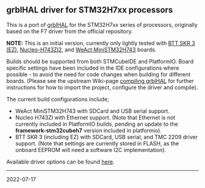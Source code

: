 ## grblHAL driver for STM32H7xx processors

This is a port of [grblHAL](https://www.github.com/grblhAL) for the STM32H7xx series of processors, originally based on the F7 driver from the official repository.

__NOTE:__ This is an initial version, currently only lightly tested with [BTT SKR 3 (EZ)](https://www.biqu.equipment/products/bigtreetech-btt-skr-3-ez-control-board-mainboard-for-3d-printer), [Nucleo-H743ZI2](https://www.st.com/en/evaluation-tools/nucleo-h743zi.html), and [WeAct MiniSTM32H743](https://github.com/WeActTC/MiniSTM32H7xx) boards.

Builds should be supported from both STMCubeIDE and PlatformIO. Board specific settings have been included in the IDE configurations where possible - to avoid the need for code changes when building for different boards. (Please see the upstream Wiki-page [compiling grblHAL](https://github.com/grblHAL/core/wiki/Compiling-GrblHAL) for further instructions for how to import the project, configure the driver and compile).

The current build configurations include;
- WeAct MiniSTM32H743 with SDCard and USB serial support.
- Nucleo H743ZI with Ethernet support. (Note that Ethernet is not currently included in PlatformIO builds, pending an update to the **framework-stm32cubeh7** version included in platformio).
- BTT SKR 3 (including EZ) with SDCard, USB serial, and TMC 2209 driver support. (Note that settings are currently stored in FLASH, as the onboard EEPROM will need a software I2C implementation).

Available driver options can be found [here](Inc/my_machine.h).

---
2022-07-17
